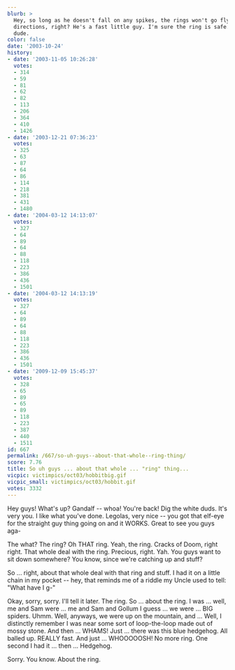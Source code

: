 ```yaml
---
blurb: >
  Hey, so long as he doesn't fall on any spikes, the rings won't go flying in all
  directions, right? He's a fast little guy. I'm sure the ring is safe. From the eye
  dude.
color: false
date: '2003-10-24'
history:
- date: '2003-11-05 10:26:28'
  votes:
  - 314
  - 59
  - 81
  - 62
  - 82
  - 113
  - 206
  - 364
  - 410
  - 1426
- date: '2003-12-21 07:36:23'
  votes:
  - 325
  - 63
  - 87
  - 64
  - 86
  - 114
  - 218
  - 381
  - 431
  - 1480
- date: '2004-03-12 14:13:07'
  votes:
  - 327
  - 64
  - 89
  - 64
  - 88
  - 118
  - 223
  - 386
  - 436
  - 1501
- date: '2004-03-12 14:13:19'
  votes:
  - 327
  - 64
  - 89
  - 64
  - 88
  - 118
  - 223
  - 386
  - 436
  - 1501
- date: '2009-12-09 15:45:37'
  votes:
  - 328
  - 65
  - 89
  - 65
  - 89
  - 118
  - 223
  - 387
  - 440
  - 1511
id: 667
permalink: /667/so-uh-guys--about-that-whole--ring-thing/
score: 7.76
title: So uh guys ... about that whole ... "ring" thing...
vicpic: victimpics/oct03/hobbitbig.gif
vicpic_small: victimpics/oct03/hobbit.gif
votes: 3332
---
```


Hey guys! What's up? Gandalf -- whoa! You're back! Dig the white duds.
It's very you. I like what you've done. Legolas, very nice -- you got
that elf-eye for the straight guy thing going on and it WORKS. Great to
see you guys aga-

The what? The ring? Oh THAT ring. Yeah, the ring. Cracks of Doom, right
right. That whole deal with the ring. Precious, right. Yah. You guys
want to sit down somewhere? You know, since we're catching up and stuff?

So ... right, about that whole deal with that ring and stuff. I had it
on a little chain in my pocket -- hey, that reminds me of a riddle my
Uncle used to tell: "What have I g-"

Okay, sorry, sorry. I'll tell it later. The ring. So ... about the ring.
I was ... well, me and Sam were ... me and Sam and Gollum I guess ... we
were ... BIG spiders. Uhmm. Well, anyways, we were up on the mountain,
and ... Well, I distinctly remember I was near some sort of
loop-the-loop made out of mossy stone. And then ... WHAMS! Just ...
there was this blue hedgehog. All balled up. REALLY fast. And just ...
WHOOOOOSH! No more ring. One second I had it ... then ... Hedgehog.

Sorry. You know. About the ring.